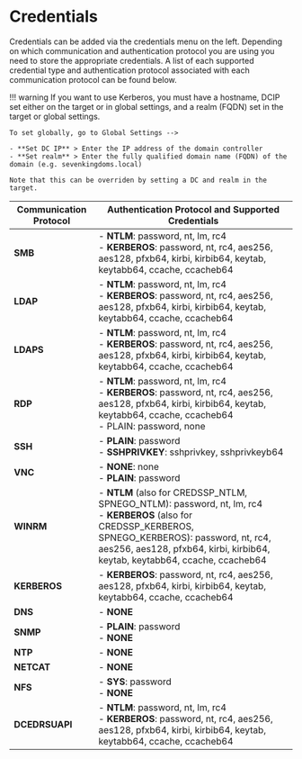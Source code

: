 # Credentials

Credentials can be added via the credentials menu on the left. Depending on which communication and authentication protocol you are using you need to store the appropriate credentials. A list of each supported credential type and authentication protocol associated with each communication protocol can be found below.

!!! warning
	If you want to use Kerberos, you must have a hostname, DCIP set either on the target or in global settings, and a realm (FQDN) set in the target or global settings.

	To set globally, go to Global Settings -->
	
	- **Set DC IP** > Enter the IP address of the domain controller
	- **Set realm** > Enter the fully qualified domain name (FQDN) of the domain (e.g. sevenkingdoms.local)

	Note that this can be overriden by setting a DC and realm in the target.

| **Communication Protocol** | **Authentication Protocol and Supported Credentials**                                                                                                                                                                                     |
| -------------------------- | ----------------------------------------------------------------------------------------------------------------------------------------------------------------------------------------------------------------------------------------- |
| **SMB**                    | - **NTLM**: password, nt, lm, rc4  <br>- **KERBEROS**: password, nt, rc4, aes256, aes128, pfxb64, kirbi, kirbib64, keytab, keytabb64, ccache, ccacheb64                                                                                   |
| **LDAP**                   | - **NTLM**: password, nt, lm, rc4  <br>- **KERBEROS**: password, nt, rc4, aes256, aes128, pfxb64, kirbi, kirbib64, keytab, keytabb64, ccache, ccacheb64                                                                                   |
| **LDAPS**                  | - **NTLM**: password, nt, lm, rc4  <br>- **KERBEROS**: password, nt, rc4, aes256, aes128, pfxb64, kirbi, kirbib64, keytab, keytabb64, ccache, ccacheb64                                                                                   |
| **RDP**                    | - **NTLM**: password, nt, lm, rc4  <br>- **KERBEROS**: password, nt, rc4, aes256, aes128, pfxb64, kirbi, kirbib64, keytab, keytabb64, ccache, ccacheb64  <br>- PLAIN: password, none                                                      |
| **SSH**                    | - **PLAIN**: password  <br>- **SSHPRIVKEY**: sshprivkey, sshprivkeyb64                                                                                                                                                                    |
| **VNC**                    | - **NONE**: none  <br>- **PLAIN**: password                                                                                                                                                                                               |
| **WINRM**                  | - **NTLM** (also for CREDSSP_NTLM, SPNEGO_NTLM): password, nt, lm, rc4  <br>- **KERBEROS** (also for CREDSSP_KERBEROS, SPNEGO_KERBEROS): password, nt, rc4, aes256, aes128, pfxb64, kirbi, kirbib64, keytab, keytabb64, ccache, ccacheb64 |
| **KERBEROS**               | - **KERBEROS**: password, nt, rc4, aes256, aes128, pfxb64, kirbi, kirbib64, keytab, keytabb64, ccache, ccacheb64                                                                                                                          |
| **DNS**                    | - **NONE**                                                                                                                                                                                                                                |
| **SNMP**                   | - **PLAIN**: password  <br>- **NONE**                                                                                                                                                                                                     |
| **NTP**                    | - **NONE**                                                                                                                                                                                                                                |
| **NETCAT**                 | - **NONE**                                                                                                                                                                                                                                |
| **NFS**                    | - **SYS**: password<br>- **NONE**                                                                                                                                                                                                         |
| **DCEDRSUAPI**             | - **NTLM**: password, nt, lm, rc4  <br>- **KERBEROS**: password, nt, rc4, aes256, aes128, pfxb64, kirbi, kirbib64, keytab, keytabb64, ccache, ccacheb64                                                                                   |
